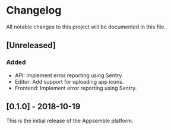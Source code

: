 # Changelog

All notable changes to this project will be documented in this file.

## [Unreleased]

### Added

- API: Implement error reporting using Sentry.
- Editor: Add support for uploading app icons.
- Frontend: Implement error reporting using Sentry.

## [0.1.0] - 2018-10-19

This is the initial release of the Appsemble platform.
